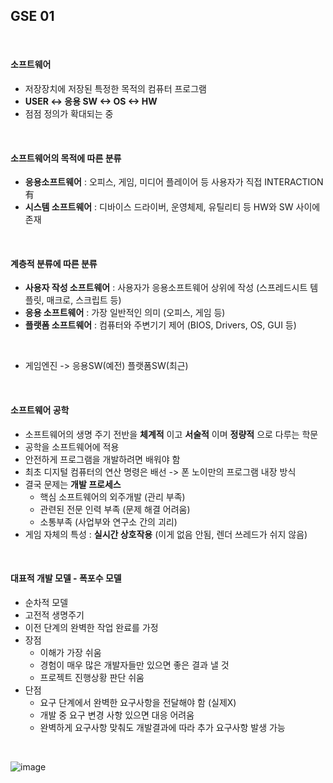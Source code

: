 ## GSE 01
<br/>

#### 소프트웨어
* 저장장치에 저장된 특정한 목적의 컴퓨터 프로그램
* __USER <-> 응용 SW <-> OS <-> HW__
* 점점 정의가 확대되는 중  
<br/>

#### 소프트웨어의 목적에 따른 분류
* __응용소프트웨어__ : 오피스, 게임, 미디어 플레이어 등 사용자가 직접 INTERACTION 有
* __시스템 소프트웨어__ : 디바이스 드라이버, 운영체제, 유틸리티 등 HW와 SW 사이에 존재
<br/>

#### 계층적 분류에 따른 분류
* __사용자 작성 소프트웨어__ : 사용자가 응용소프트웨어 상위에 작성 (스프레드시트 템플릿, 매크로, 스크립트 등)
* __응용 소프트웨어__ : 가장 일반적인 의미 (오피스, 게임 등)
* __플랫폼 소프트웨어__ : 컴퓨터와 주변기기 제어 (BIOS, Drivers, OS, GUI 등)  
<br/>

* 게임엔진 -> 응용SW(예전) 플랫폼SW(최근)
<br/>

#### 소프트웨어 공학
* 소프트웨어의 생명 주기 전반을 __체계적__ 이고 __서술적__ 이며 __정량적__ 으로 다루는 학문
* 공학을 소프트웨어에 적용
* 안전하게 프로그램을 개발하려면 배워야 함
* 최초 디지털 컴퓨터의 연산 명령은 배선 -> 폰 노이만의 프로그램 내장 방식
* 결국 문제는 __개발 프로세스__
  * 핵심 소프트웨어의 외주개발 (관리 부족)
  * 관련된 전문 인력 부족 (문제 해결 어려움)
  * 소통부족 (사업부와 연구소 간의 괴리)
* 게임 자체의 특성 : __실시간 상호작용__ (이게 없음 안됨, 렌더 쓰레드가 쉬지 않음)  
<br/>

#### 대표적 개발 모델 - 폭포수 모델
* 순차적 모델
* 고전적 생명주기
* 이전 단계의 완벽한 작업 완료를 가정  
* 장점
  * 이해가 가장 쉬움
  * 경험이 매우 많은 개발자들만 있으면 좋은 결과 낼 것
  * 프로젝트 진행상황 판단 쉬움
* 단점
  * 요구 단계에서 완벽한 요구사항을 전달해야 함 (실제X)
  * 개발 중 요구 변경 사항 있으면 대응 어려움
  * 완벽하게 요구사항 맞춰도 개발결과에 따라 추가 요구사항 발생 가능
<br/>

![image](https://github.com/MiyeongEom/All_Study/assets/112458035/a0e66537-1316-41a3-a79a-2e1d8bd1bd78)  

